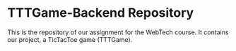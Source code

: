 # TTTGame-Backend Repository
This is the repository of our assignment for the WebTech course. It contains our project, a TicTacToe game (TTTGame).
